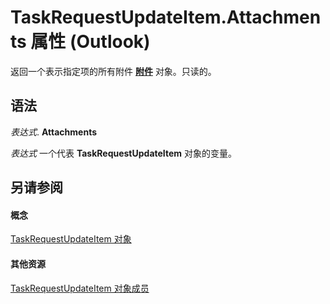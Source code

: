 
# TaskRequestUpdateItem.Attachments 属性 (Outlook)

返回一个表示指定项的所有附件 **[附件](4cc96a5f-a822-8ad5-6f61-e996bee8ba22.md)** 对象。只读的。


## 语法

 _表达式_. **Attachments**

 _表达式_ 一个代表 **TaskRequestUpdateItem** 对象的变量。


## 另请参阅


#### 概念


[TaskRequestUpdateItem 对象](5bc407fe-b3f6-3e46-8b91-e2ed96292cec.md)
#### 其他资源


[TaskRequestUpdateItem 对象成员](f4a396b3-c2f7-68a7-efa7-877328a7fc21.md)